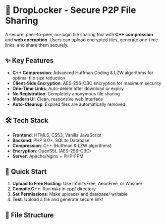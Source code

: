 # 🔐 DropLocker - Secure P2P File Sharing

A secure, peer-to-peer, no-login file sharing tool with **C++ compression** and **web encryption**. Users can upload encrypted files, generate one-time links, and share them securely.

## ✨ Key Features

- **C++ Compression**: Advanced Huffman Coding & LZW algorithms for optimal file size reduction
- **Client-Side Encryption**: AES-256-CBC encryption for maximum security
- **One-Time Links**: Auto-delete after download or expiry
- **No Registration**: Completely anonymous file sharing
- **Modern UI**: Clean, responsive web interface
- **Auto-Cleanup**: Expired files are automatically removed

## 🛠️ Tech Stack

- **Frontend**: HTML5, CSS3, Vanilla JavaScript
- **Backend**: PHP 8.0+, SQLite Database  
- **Compression**: C++ (Huffman & LZW algorithms)
- **Encryption**: OpenSSL (AES-256-CBC)
- **Server**: Apache/Nginx + PHP-FPM

## 🚀 Quick Start

1. **Upload to Free Hosting**: Use InfinityFree, AeonFree, or Wasmer
2. **Compile C++**: Run `make` in cpp/ directory
3. **Set Permissions**: Make uploads/ and database/ writable
4. **Test**: Upload a file and generate secure link!

## 📁 File Structure

